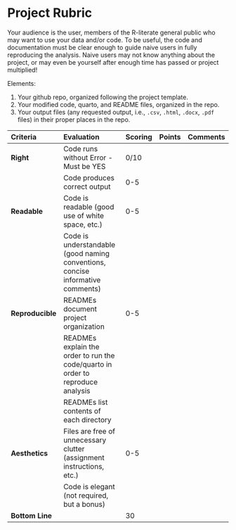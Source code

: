 # Project Rubric

Your audience is the user, members of the R-literate general public who may want to use your data and/or code. To be useful, the code and documentation must be clear enough to guide naive users in fully reproducing the analysis. Naive users may not know anything about the project, or may even be yourself after enough time has passed or project multiplied! 

Elements:
1. Your github repo, organized following the project template.
2. Your modified code, quarto, and README files, organized in the repo.
2. Your output files (any requested output, i.e., `.csv`, `.html`, `.docx`, `.pdf` files) in their proper places in the repo.

|Criteria| Evaluation| Scoring | Points | Comments |
|:---------|:---|:---|:---|:---|
|__Right__| Code runs without Error - Must be YES | 0/10 |  | |
|	  | Code produces correct output | 0-5 |  | |
|__Readable__| Code is readable (good use of white space, etc.) |0-5|  | |
|        | Code is understandable (good naming conventions, concise informative comments) |||  |
|__Reproducible__| READMEs document project organization | 0-5| |  |
|        | READMEs explain the order to run the code/quarto in order to reproduce analysis| || |
|        | READMEs list contents of each directory | ||  |
|__Aesthetics__| Files are free of unnecessary clutter (assignment instructions, etc.) | 0-5 | | |
|        | Code is elegant (not required, but a bonus) |  | | |
|__Bottom Line__| | 30 |  | |

